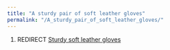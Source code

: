 ```yaml
---
title: "A sturdy pair of soft leather gloves"
permalink: "/A_sturdy_pair_of_soft_leather_gloves/"
---
```


1.  REDIRECT [Sturdy soft leather
    gloves](Sturdy_soft_leather_gloves "wikilink")